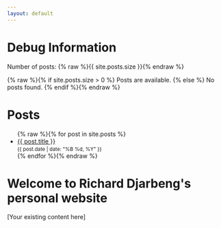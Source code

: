 ```yaml
---
layout: default
---
```


# Debug Information

Number of posts: {% raw %}{{ site.posts.size }}{% endraw %}

{% raw %}{% if site.posts.size > 0 %}
  Posts are available.
{% else %}
  No posts found.
{% endif %}{% endraw %}

# Posts

<ul>
{% raw %}{% for post in site.posts %}
  <li>
    <a href="{{ post.url | relative_url }}">{{ post.title }}</a>
    <br>
    <small>{{ post.date | date: "%B %d, %Y" }}</small>
  </li>
{% endfor %}{% endraw %}
</ul>

# Welcome to Richard Djarbeng's personal website

[Your existing content here]